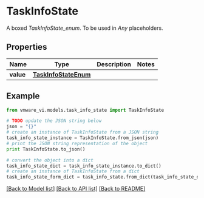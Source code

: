 # TaskInfoState

A boxed *TaskInfoState_enum*. To be used in *Any* placeholders. 

## Properties
Name | Type | Description | Notes
------------ | ------------- | ------------- | -------------
**value** | [**TaskInfoStateEnum**](TaskInfoStateEnum.md) |  | 

## Example

```python
from vmware_vi.models.task_info_state import TaskInfoState

# TODO update the JSON string below
json = "{}"
# create an instance of TaskInfoState from a JSON string
task_info_state_instance = TaskInfoState.from_json(json)
# print the JSON string representation of the object
print TaskInfoState.to_json()

# convert the object into a dict
task_info_state_dict = task_info_state_instance.to_dict()
# create an instance of TaskInfoState from a dict
task_info_state_form_dict = task_info_state.from_dict(task_info_state_dict)
```
[[Back to Model list]](../README.md#documentation-for-models) [[Back to API list]](../README.md#documentation-for-api-endpoints) [[Back to README]](../README.md)


